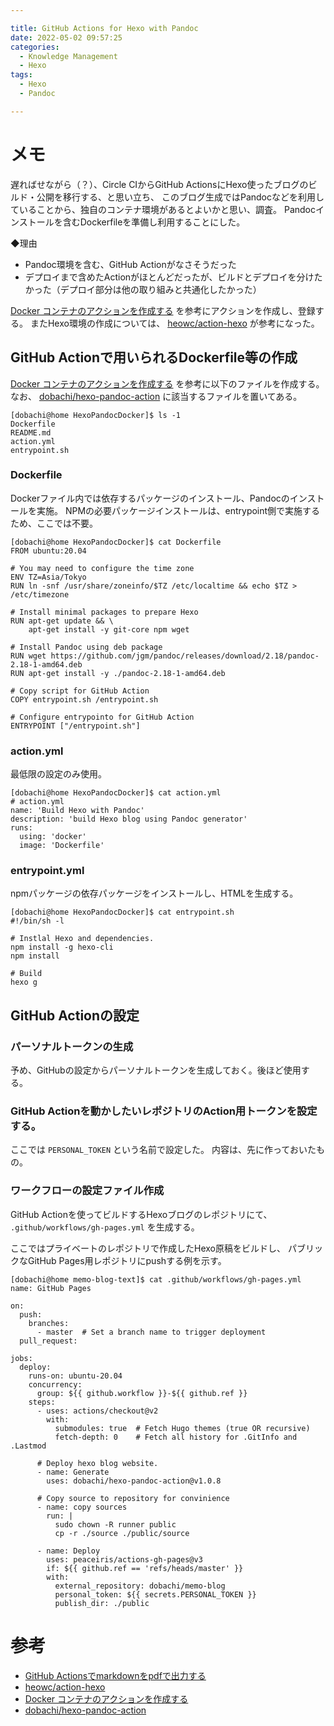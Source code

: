 ```yaml
---

title: GitHub Actions for Hexo with Pandoc
date: 2022-05-02 09:57:25
categories:
  - Knowledge Management
  - Hexo
tags:
  - Hexo
  - Pandoc

---
```


# メモ

遅ればせながら（？）、Circle CIからGitHub ActionsにHexo使ったブログのビルド・公開を移行する、と思い立ち、
このブログ生成ではPandocなどを利用していることから、独自のコンテナ環境があるとよいかと思い、調査。
Pandocインストールを含むDockerfileを準備し利用することにした。

◆理由

- Pandoc環境を含む、GitHub Actionがなさそうだった
- デプロイまで含めたActionがほとんどだったが、ビルドとデプロイを分けたかった（デプロイ部分は他の取り組みと共通化したかった）

[Docker コンテナのアクションを作成する] を参考にアクションを作成し、登録する。
またHexo環境の作成については、 [heowc/action-hexo] が参考になった。

## GitHub Actionで用いられるDockerfile等の作成

[Docker コンテナのアクションを作成する] を参考に以下のファイルを作成する。
なお、 [dobachi/hexo-pandoc-action] に該当するファイルを置いてある。

```
[dobachi@home HexoPandocDocker]$ ls -1
Dockerfile
README.md
action.yml
entrypoint.sh
```

### Dockerfile

Dockerファイル内では依存するパッケージのインストール、Pandocのインストールを実施。
NPMの必要パッケージインストールは、entrypoint側で実施するため、ここでは不要。

```
[dobachi@home HexoPandocDocker]$ cat Dockerfile
FROM ubuntu:20.04

# You may need to configure the time zone
ENV TZ=Asia/Tokyo
RUN ln -snf /usr/share/zoneinfo/$TZ /etc/localtime && echo $TZ > /etc/timezone

# Install minimal packages to prepare Hexo
RUN apt-get update && \
    apt-get install -y git-core npm wget

# Install Pandoc using deb package
RUN wget https://github.com/jgm/pandoc/releases/download/2.18/pandoc-2.18-1-amd64.deb
RUN apt-get install -y ./pandoc-2.18-1-amd64.deb

# Copy script for GitHub Action
COPY entrypoint.sh /entrypoint.sh

# Configure entrypointo for GitHub Action
ENTRYPOINT ["/entrypoint.sh"]
```

### action.yml

最低限の設定のみ使用。

```
[dobachi@home HexoPandocDocker]$ cat action.yml
# action.yml
name: 'Build Hexo with Pandoc'
description: 'build Hexo blog using Pandoc generator'
runs:
  using: 'docker'
  image: 'Dockerfile'
```

### entrypoint.yml

npmパッケージの依存パッケージをインストールし、HTMLを生成する。

```
[dobachi@home HexoPandocDocker]$ cat entrypoint.sh
#!/bin/sh -l

# Instlal Hexo and dependencies.
npm install -g hexo-cli
npm install

# Build
hexo g
```

## GitHub Actionの設定

### パーソナルトークンの生成

予め、GitHubの設定からパーソナルトークンを生成しておく。後ほど使用する。

### GitHub Actionを動かしたいレポジトリのAction用トークンを設定する。

ここでは `PERSONAL_TOKEN` という名前で設定した。
内容は、先に作っておいたもの。

### ワークフローの設定ファイル作成

GitHub Actionを使ってビルドするHexoブログのレポジトリにて、
`.github/workflows/gh-pages.yml` を生成する。

ここではプライベートのレポジトリで作成したHexo原稿をビルドし、
パブリックなGitHub Pages用レポジトリにpushする例を示す。

```
[dobachi@home memo-blog-text]$ cat .github/workflows/gh-pages.yml
name: GitHub Pages

on:
  push:
    branches:
      - master  # Set a branch name to trigger deployment
  pull_request:

jobs:
  deploy:
    runs-on: ubuntu-20.04
    concurrency:
      group: ${{ github.workflow }}-${{ github.ref }}
    steps:
      - uses: actions/checkout@v2
        with:
          submodules: true  # Fetch Hugo themes (true OR recursive)
          fetch-depth: 0    # Fetch all history for .GitInfo and .Lastmod

      # Deploy hexo blog website.
      - name: Generate
        uses: dobachi/hexo-pandoc-action@v1.0.8

      # Copy source to repository for convinience
      - name: copy sources
        run: |
          sudo chown -R runner public
          cp -r ./source ./public/source

      - name: Deploy
        uses: peaceiris/actions-gh-pages@v3
        if: ${{ github.ref == 'refs/heads/master' }}
        with:
          external_repository: dobachi/memo-blog
          personal_token: ${{ secrets.PERSONAL_TOKEN }}
          publish_dir: ./public
```

# 参考

* [GitHub Actionsでmarkdownをpdfで出力する]
* [heowc/action-hexo]
* [Docker コンテナのアクションを作成する]
* [dobachi/hexo-pandoc-action]

[GitHub Actionsでmarkdownをpdfで出力する]: https://44smkn.hatenadiary.com/entry/2021/03/23/224925
[heowc/action-hexo]: https://github.com/heowc/action-hexo
[Docker コンテナのアクションを作成する]: https://docs.github.com/ja/actions/creating-actions/creating-a-docker-container-action
[dobachi/hexo-pandoc-action]: https://github.com/dobachi/hexo-pandoc-action



<!-- vim: set et tw=0 ts=2 sw=2: -->
